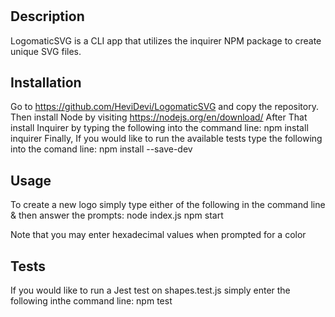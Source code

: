 # <LogomaticSVG>

## Description

LogomaticSVG is a CLI app that utilizes the inquirer NPM package to create unique SVG files.

## Installation

Go to https://github.com/HeviDevi/LogomaticSVG and copy the repository. Then install Node by visiting https://nodejs.org/en/download/
After That install Inquirer by typing the following into the command line:
npm install inquirer
Finally, If you would like to run the available tests type the following into the comand line:
npm install --save-dev

## Usage

To create a new logo simply type either of the following in the command line & then answer the prompts:
node index.js
npm start

Note that you may enter hexadecimal values when prompted for a color

## Tests

If you would like to run a Jest test on shapes.test.js simply enter the following inthe command line:
npm test
